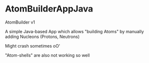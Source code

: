 # AtomBuilderAppJava
AtomBuilder v1
 
A simple Java-based App which allows "building Atoms" by manually adding Nucleons (Protons, Neutrons)

Might crash sometimes oO'

"Atom-shells" are also not working so well
